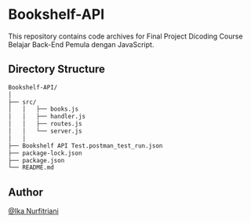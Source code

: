 # Bookshelf-API
This repository contains code archives for Final Project Dicoding Course Belajar Back-End Pemula dengan JavaScript. 

## Directory Structure
```bash
Bookshelf-API/
│
├── src/
│   │   ├── books.js
│   │   ├── handler.js
│   │   ├── routes.js
│   │   └── server.js
│   │            
├── Bookshelf API Test.postman_test_run.json
├── package-lock.json
├── package.json
└── README.md
```

## Author
[@Ika Nurfitriani](https://github.com/ikanurfitriani)